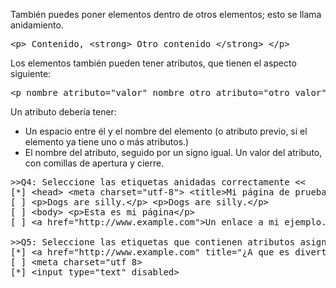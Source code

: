 También puedes poner elementos dentro de otros elementos; esto se llama anidamiento.

<pre>
&lt;p&gt; Contenido, &lt;strong&gt; Otro contenido &lt;/strong&gt; &lt;/p&gt;
</pre>

Los elementos también pueden tener atributos, que tienen el aspecto siguiente:

<pre>
&lt;p nombre_atributo="valor" nombre_otro_atributo="otro_valor"&gt; Contenido &lt;/p&gt;
</pre>

Un atributo debería tener:

- Un espacio entre él y el nombre del elemento (o atributo previo, si el elemento ya tiene uno o más atributos.)
- El nombre del atributo, seguido por un signo igual.
Un valor del atributo, con comillas de apertura y cierre.
<pre>
>>Q4: Seleccione las etiquetas anidadas correctamente <<
[*] &lt;head&gt; &lt;meta charset=&quot;utf-8&quot;&gt; &lt;title&gt;Mi p&aacute;gina de prueba&lt;/title&gt; &lt;/head&gt;
[ ] &lt;p&gt;Dogs are silly.&lt;/p&gt; &lt;p&gt;Dogs are silly.&lt;/p&gt;
[ ] &lt;body&gt; &lt;p&gt;Esta es mi p&aacute;gina&lt;/p&gt;
[ ] &lt;a href=&quot;http://www.example.com&quot;&gt;Un enlace a mi ejemplo.&lt;/a&gt;

>>Q5: Seleccione las etiquetas que contienen atributos asignados correctamente <<
[*] &lt;a href=&quot;http://www.example.com&quot; title=&quot;&iquest;A que es divertido?&quot;&gt;Un enlace a mi ejemplo.&lt;/a&gt;
[ ] &lt;meta charset=&quot;utf 8&gt;
[*] &lt;input type=&quot;text&quot; disabled&gt;
</pre>